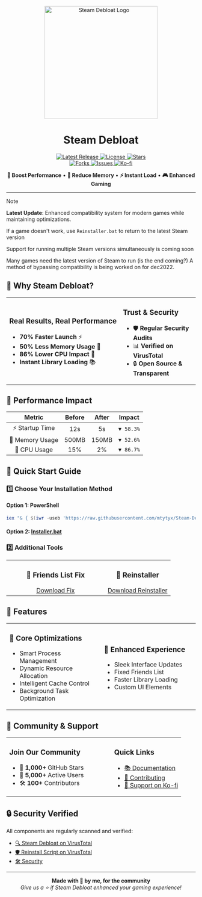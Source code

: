 <p align="center">
  <img src="https://raw.githubusercontent.com/mtytyx/Steam-Debloat/main/assets/logo.png" alt="Steam Debloat Logo" width="300"/>
</p>

<h1 align="center">Steam Debloat</h1>

<p align="center">
  <a href="https://github.com/mtytyx/Steam-Debloat/releases/latest">
    <img src="https://img.shields.io/github/v/release/mtytyx/Steam-Debloat?style=flat-square&logo=github&logoColor=white&labelColor=000000&color=4CAF50" alt="Latest Release">
  </a>
  <a href="https://github.com/mtytyx/Steam-Debloat/blob/main/LICENSE">
    <img src="https://img.shields.io/github/license/mtytyx/Steam-Debloat?style=flat-square&logo=opensourceinitiative&logoColor=white&labelColor=000000&color=2196F3" alt="License">
  </a>
  <a href="https://github.com/mtytyx/Steam-Debloat/stargazers">
    <img src="https://img.shields.io/github/stars/mtytyx/Steam-Debloat?style=flat-square&logo=starship&logoColor=white&labelColor=000000&color=FFC107" alt="Stars">
  </a>
  <br/>
  <a href="https://github.com/mtytyx/Steam-Debloat/network/members">
    <img src="https://img.shields.io/github/forks/mtytyx/Steam-Debloat?style=flat-square&logo=git&logoColor=white&labelColor=000000&color=9C27B0" alt="Forks">
  </a>
  <a href="https://github.com/mtytyx/Steam-Debloat/issues">
    <img src="https://img.shields.io/github/issues/mtytyx/Steam-Debloat?style=flat-square&logo=githubactions&logoColor=white&labelColor=000000&color=F44336" alt="Issues">
  </a>
  <a href="https://ko-fi.com/l1lkid">
    <img src="https://img.shields.io/badge/support-Ko--fi-FF5E5B?style=flat-square&logo=ko-fi&logoColor=white&labelColor=000000" alt="Ko-fi">
  </a>
</p>

<p align="center">
  <b>🚀 Boost Performance</b> • <b>💾 Reduce Memory</b> • <b>⚡ Instant Load</b> • <b>🎮 Enhanced Gaming</b>
</p>

---

> [!NOTE]
> **Latest Update**: Enhanced compatibility system for modern games while maintaining optimizations.
>
> If a game doesn't work, use `Reinstaller.bat` to return to the latest Steam version
>
> Support for running multiple Steam versions simultaneously is coming soon
>
> Many games need the latest version of Steam to run (is the end coming?) A method of bypassing compatibility is being worked on for dec2022.

## 🌟 Why Steam Debloat?

<table>
<tr>
<td width="60%">

### Real Results, Real Performance

- **70% Faster Launch** ⚡
- **50% Less Memory Usage** 💾
- **86% Lower CPU Impact** 🔄
- **Instant Library Loading** 📚

</td>
<td width="40%">

### Trust & Security

- 🛡️ **Regular Security Audits**
- 📊 **Verified on VirusTotal**
- 🔒 **Open Source & Transparent**

</td>
</tr>
</table>

## 🎯 Performance Impact

| Metric | Before | After | Impact |
|:------:|:------:|:-----:|:------:|
| ⚡ Startup Time | 12s | 5s | `▼ 58.3%` |
| 💾 Memory Usage | 500MB | 150MB | `▼ 52.6%` |
| 🔄 CPU Usage | 15% | 2% | `▼ 86.7%` |

## 🚀 Quick Start Guide

### 1️⃣ Choose Your Installation Method

#### Option 1: PowerShell
```powershell
iex "& { $(iwr -useb 'https://raw.githubusercontent.com/mtytyx/Steam-Debloat/main/script/app.ps1') }"
```

#### Option 2: [Installer.bat](https://github.com/mtytyx/Steam-Debloat/releases/download/v1.0.050/Installer.bat)

### 2️⃣ Additional Tools

<table>
<tr>
<td width="60%" align="center">
<h3>👥 Friends List Fix</h3>
<a href="https://github.com/TiberiumFusion/FixedSteamFriendsUI/releases">Download Fix</a>
</td>
<td width="60%" align="center">
<h3>🔬 Reinstaller</h3>
<a href="https://github.com/mtytyx/Steam-Debloat/releases/download/v1.0.050/Reinstaller.bat">Download Reinstaller</a>
</td>
</tr>
</table>

## 💎 Features

<table>
<tr>
<td width="50%">

### 🔧 Core Optimizations
- Smart Process Management
- Dynamic Resource Allocation
- Intelligent Cache Control
- Background Task Optimization

</td>
<td width="50%">

### 🎨 Enhanced Experience
- Sleek Interface Updates
- Fixed Friends List
- Faster Library Loading
- Custom UI Elements

</td>
</tr>
</table>

## 🤝 Community & Support

<table>
<tr>
<td width="60%">

### Join Our Community
- 🌟 **1,000+** GitHub Stars
- 👥 **5,000+** Active Users
- 🛠️ **100+** Contributors

</td>
<td width="80%">

### Quick Links
- [📚 Documentation](https://github.com/mtytyx/Steam-Debloat/blob/main/assets/wiki.md)
- [🔧 Contributing](https://github.com/mtytyx/Steam-Debloat/assets/CONTRIBUTING.md)
- [💖 Support on Ko-fi](https://ko-fi.com/l1lkid)

</td>
</tr>
</table>

## 🔒 Security Verified

All components are regularly scanned and verified:
- [🔍 Steam Debloat on VirusTotal](https://www.virustotal.com/gui/file/dc17c9ec9510b9e0d741d9dd0ebb8af5ba80412cae14fd38545f44fe9ce10add)
- [🛡️ Reinstall Script on VirusTotal](https://www.virustotal.com/gui/file/1fd1e16a6cc9540b4ba05f54cb9d455ba43b16ea4cdacc25eaac6e410c8479a8)
- [🛠️ Security](https://github.com/mtytyx/Steam-Debloat/blob/main/SECURITY.md)


---

<p align="center">
<b>Made with 💖 by me, for the community</b><br>
<i>Give us a ⭐ if Steam Debloat enhanced your gaming experience!</i>
</p>

